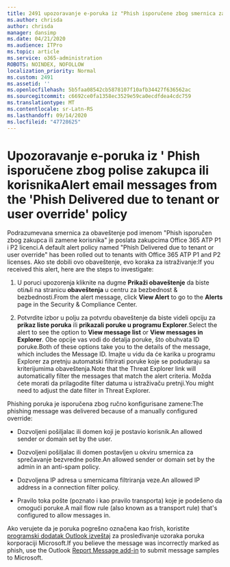 ```yaml
---
title: 2491 upozoravanje e-poruka iz "Phish isporučene zbog smernica zakupca ili zamene korisnika"
ms.author: chrisda
author: chrisda
manager: dansimp
ms.date: 04/21/2020
ms.audience: ITPro
ms.topic: article
ms.service: o365-administration
ROBOTS: NOINDEX, NOFOLLOW
localization_priority: Normal
ms.custom: 2491
ms.assetid: ''
ms.openlocfilehash: 5b5faa08542cb5878107f10afb34427f636562ac
ms.sourcegitcommit: c6692ce0fa1358ec3529e59ca0ecdfdea4cdc759
ms.translationtype: MT
ms.contentlocale: sr-Latn-RS
ms.lasthandoff: 09/14/2020
ms.locfileid: "47728625"
---
```

# <a name="alert-email-messages-from-the-phish-delivered-due-to-tenant-or-user-override-policy"></a><span data-ttu-id="55004-102">Upozoravanje e-poruka iz ' Phish isporučene zbog polise zakupca ili korisnika</span><span class="sxs-lookup"><span data-stu-id="55004-102">Alert email messages from the 'Phish Delivered due to tenant or user override' policy</span></span>

<span data-ttu-id="55004-103">Podrazumevana smernica za obaveštenje pod imenom "Phish isporučen zbog zakupca ili zamene korisnika" je poslata zakupcima Office 365 ATP P1 i P2 licenci.</span><span class="sxs-lookup"><span data-stu-id="55004-103">A default alert policy named "Phish Delivered due to tenant or user override" has been rolled out to tenants with Office 365 ATP P1 and P2 licenses.</span></span> <span data-ttu-id="55004-104">Ako ste dobili ovo obaveštenje, evo koraka za istraživanje:</span><span class="sxs-lookup"><span data-stu-id="55004-104">If you received this alert, here are the steps to investigate:</span></span>

1. <span data-ttu-id="55004-105">U poruci upozorenja kliknite na dugme **Prikaži obaveštenje** da biste otiљli na stranicu **obaveštenja** u centru za bezbednost & bezbednosti.</span><span class="sxs-lookup"><span data-stu-id="55004-105">From the alert message, click **View Alert** to go to the **Alerts** page in the Security & Compliance Center.</span></span>

2. <span data-ttu-id="55004-106">Potvrdite izbor u polju za potvrdu obaveštenje da biste videli opciju za **prikaz liste poruka** ili **prikazali poruke u programu Explorer**.</span><span class="sxs-lookup"><span data-stu-id="55004-106">Select the alert to see the option to **View message list** or **View messages in Explorer**.</span></span> <span data-ttu-id="55004-107">Obe opcije vas vodi do detalja poruke, što obuhvata ID poruke.</span><span class="sxs-lookup"><span data-stu-id="55004-107">Both of these options take you to the details of the message, which includes the Message ID.</span></span> <span data-ttu-id="55004-108">Imajte u vidu da će karika u programu Explorer za pretnju automatski filtrirati poruke koje se podudaraju sa kriterijumima obaveštenja.</span><span class="sxs-lookup"><span data-stu-id="55004-108">Note that the Threat Explorer link will automatically filter the messages that match the alert criteria.</span></span> <span data-ttu-id="55004-109">Možda ćete morati da prilagodite filter datuma u istraživaču pretnji.</span><span class="sxs-lookup"><span data-stu-id="55004-109">You might need to adjust the date filter in Threat Explorer.</span></span>

<span data-ttu-id="55004-110">Phishing poruka je isporučena zbog ručno konfigurisane zamene:</span><span class="sxs-lookup"><span data-stu-id="55004-110">The phishing message was delivered because of a manually configured override:</span></span>

- <span data-ttu-id="55004-111">Dozvoljeni pošiljalac ili domen koji je postavio korisnik.</span><span class="sxs-lookup"><span data-stu-id="55004-111">An allowed sender or domain set by the user.</span></span>

- <span data-ttu-id="55004-112">Dozvoljeni pošiljalac ili domen postavljen u okviru smernica za sprečavanje bezvredne pošte.</span><span class="sxs-lookup"><span data-stu-id="55004-112">An allowed sender or domain set by the admin in an anti-spam policy.</span></span>

- <span data-ttu-id="55004-113">Dozvoljena IP adresa u smernicama filtriranja veze.</span><span class="sxs-lookup"><span data-stu-id="55004-113">An allowed IP address in a connection filter policy.</span></span>

- <span data-ttu-id="55004-114">Pravilo toka pošte (poznato i kao pravilo transporta) koje je podešeno da omogući poruke.</span><span class="sxs-lookup"><span data-stu-id="55004-114">A mail flow rule (also known as a transport rule) that's configured to allow messages in.</span></span>

<span data-ttu-id="55004-115">Ako verujete da je poruka pogrešno označena kao frish, koristite [programski dodatak Outlook izveštaj](https://support.office.com/article/b5caa9f1-cdf3-4443-af8c-ff724ea719d2) za prosleđivanje uzoraka poruka korporaciji Microsoft.</span><span class="sxs-lookup"><span data-stu-id="55004-115">If you believe the message was incorrectly marked as phish, use the Outlook [Report Message add-in](https://support.office.com/article/b5caa9f1-cdf3-4443-af8c-ff724ea719d2) to submit message samples to Microsoft.</span></span>
